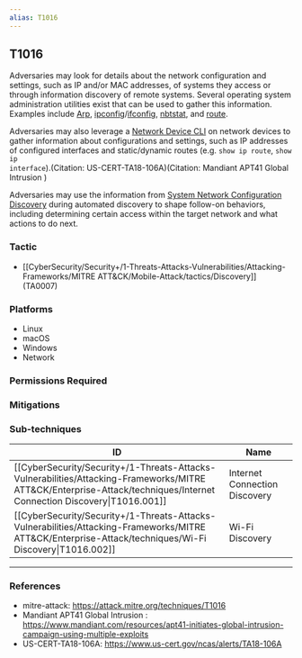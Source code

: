 ```yaml
---
alias: T1016
---
```


## T1016

Adversaries may look for details about the network configuration and settings, such as IP and/or MAC addresses, of systems they access or through information discovery of remote systems. Several operating system administration utilities exist that can be used to gather this information. Examples include [Arp](https://attack.mitre.org/software/S0099), [ipconfig](https://attack.mitre.org/software/S0100)/[ifconfig](https://attack.mitre.org/software/S0101), [nbtstat](https://attack.mitre.org/software/S0102), and [route](https://attack.mitre.org/software/S0103).

Adversaries may also leverage a [Network Device CLI](https://attack.mitre.org/techniques/T1059/008) on network devices to gather information about configurations and settings, such as IP addresses of configured interfaces and static/dynamic routes (e.g. <code>show ip route</code>, <code>show ip interface</code>).(Citation: US-CERT-TA18-106A)(Citation: Mandiant APT41 Global Intrusion )

Adversaries may use the information from [System Network Configuration Discovery](https://attack.mitre.org/techniques/T1016) during automated discovery to shape follow-on behaviors, including determining certain access within the target network and what actions to do next. 


### Tactic
- [[CyberSecurity/Security+/1-Threats-Attacks-Vulnerabilities/Attacking-Frameworks/MITRE ATT&CK/Mobile-Attack/tactics/Discovery]] (TA0007)

### Platforms
- Linux
- macOS
- Windows
- Network

### Permissions Required

### Mitigations

### Sub-techniques

| ID | Name |
| --- | --- |
| [[CyberSecurity/Security+/1-Threats-Attacks-Vulnerabilities/Attacking-Frameworks/MITRE ATT&CK/Enterprise-Attack/techniques/Internet Connection Discovery\|T1016.001]] | Internet Connection Discovery |
| [[CyberSecurity/Security+/1-Threats-Attacks-Vulnerabilities/Attacking-Frameworks/MITRE ATT&CK/Enterprise-Attack/techniques/Wi-Fi Discovery\|T1016.002]] | Wi-Fi Discovery |


---
### References

- mitre-attack: https://attack.mitre.org/techniques/T1016
- Mandiant APT41 Global Intrusion : https://www.mandiant.com/resources/apt41-initiates-global-intrusion-campaign-using-multiple-exploits
- US-CERT-TA18-106A: https://www.us-cert.gov/ncas/alerts/TA18-106A

